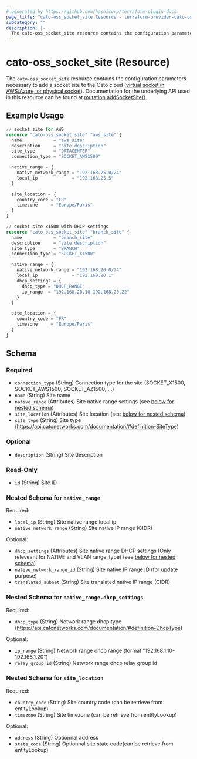 ```yaml
---
# generated by https://github.com/hashicorp/terraform-plugin-docs
page_title: "cato-oss_socket_site Resource - terraform-provider-cato-oss"
subcategory: ""
description: |-
  The cato-oss_socket_site resource contains the configuration parameters necessary to add a socket site to the Cato cloud (virtual socket in AWS/Azure, or physical socket https://support.catonetworks.com/hc/en-us/articles/4413280502929-Working-with-X1500-X1600-and-X1700-Socket-Sites). Documentation for the underlying API used in this resource can be found at mutation.addSocketSite() https://api.catonetworks.com/documentation/#mutation-site.addSocketSite.
---
```


# cato-oss_socket_site (Resource)

The `cato-oss_socket_site` resource contains the configuration parameters necessary to add a socket site to the Cato cloud ([virtual socket in AWS/Azure, or physical socket](https://support.catonetworks.com/hc/en-us/articles/4413280502929-Working-with-X1500-X1600-and-X1700-Socket-Sites)). Documentation for the underlying API used in this resource can be found at [mutation.addSocketSite()](https://api.catonetworks.com/documentation/#mutation-site.addSocketSite).

## Example Usage

```terraform
// socket site for AWS
resource "cato-oss_socket_site" "aws_site" {
  name            = "aws_site"
  description     = "site description"
  site_type       = "DATACENTER"
  connection_type = "SOCKET_AWS1500"

  native_range = {
    native_network_range = "192.168.25.0/24"
    local_ip             = "192.168.25.5"
  }

  site_location = {
    country_code = "FR"
    timezone     = "Europe/Paris"
  }
}

// socket site x1500 with DHCP settings
resource "cato-oss_socket_site" "branch_site" {
  name            = "branch_site"
  description     = "site description"
  site_type       = "BRANCH"
  connection_type = "SOCKET_X1500"

  native_range = {
    native_network_range = "192.168.20.0/24"
    local_ip             = "192.168.20.1"
    dhcp_settings = {
      dhcp_type = "DHCP_RANGE"
      ip_range  = "192.168.20.10-192.168.20.22"
    }
  }

  site_location = {
    country_code = "FR"
    timezone     = "Europe/Paris"
  }
}
```

<!-- schema generated by tfplugindocs -->
## Schema

### Required

- `connection_type` (String) Connection type for the site (SOCKET_X1500, SOCKET_AWS1500, SOCKET_AZ1500, ...)
- `name` (String) Site name
- `native_range` (Attributes) Site native range settings (see [below for nested schema](#nestedatt--native_range))
- `site_location` (Attributes) Site location (see [below for nested schema](#nestedatt--site_location))
- `site_type` (String) Site type (https://api.catonetworks.com/documentation/#definition-SiteType)

### Optional

- `description` (String) Site description

### Read-Only

- `id` (String) Site ID

<a id="nestedatt--native_range"></a>
### Nested Schema for `native_range`

Required:

- `local_ip` (String) Site native range local ip
- `native_network_range` (String) Site native IP range (CIDR)

Optional:

- `dhcp_settings` (Attributes) Site native range DHCP settings (Only releveant for NATIVE and VLAN range_type) (see [below for nested schema](#nestedatt--native_range--dhcp_settings))
- `native_network_range_id` (String) Site native IP range ID (for update purpose)
- `translated_subnet` (String) Site translated native IP range (CIDR)

<a id="nestedatt--native_range--dhcp_settings"></a>
### Nested Schema for `native_range.dhcp_settings`

Required:

- `dhcp_type` (String) Network range dhcp type (https://api.catonetworks.com/documentation/#definition-DhcpType)

Optional:

- `ip_range` (String) Network range dhcp range (format "192.168.1.10-192.168.1.20")
- `relay_group_id` (String) Network range dhcp relay group id



<a id="nestedatt--site_location"></a>
### Nested Schema for `site_location`

Required:

- `country_code` (String) Site country code (can be retrieve from entityLookup)
- `timezone` (String) Site timezone (can be retrieve from entityLookup)

Optional:

- `address` (String) Optionnal address
- `state_code` (String) Optionnal site state code(can be retrieve from entityLookup)
